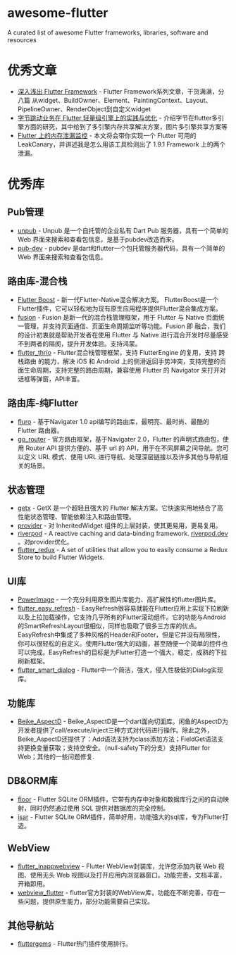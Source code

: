 # awesome-flutter
A curated list of awesome Flutter frameworks, libraries, software and resources



# 优秀文章

* [深入浅出 Flutter Framework](https://zxfcumtcs.github.io/2020/05/01/deepinto-flutter-widget/) - Flutter Framework系列文章，干货满满，分八篇
从widget、BuildOwner、Element、PaintingContext、Layout、PipelineOwner、RenderObject到自定义widget
* [字节跳动业务在 Flutter 轻量级引擎上的实践与优化](https://my.oschina.net/u/4180867/blog/5395182) - 介绍字节在flutter多引擎方面的研究，其中给到了多引擎内存共享解决方案，图片多引擎共享方案等
* [Flutter 上的内存泄漏监控](https://flutter.cn/community/tutorials/memory-leak-monitoring-on-flutter) - 本文将会带你实现一个 Flutter 可用的 LeakCanary，并讲述我是怎么用该工具检测出了 1.9.1 Framework 上的两个泄漏。



# 优秀库

## Pub管理

* [unpub](https://github.com/pd4d10/unpub) - Unpub 是一个自托管的企业私有 Dart Pub 服务器，具有一个简单的 Web 界面来搜索和查看包信息。是基于pubdev改造而来。
* [pub-dev](https://github.com/dart-lang/pub-dev) - pubdev 是dart和flutter一个包托管服务器代码，具有一个简单的 Web 界面来搜索和查看包信息。


## 路由库-混合栈

* [Flutter Boost](https://github.com/alibaba/flutter_boost) - 新一代Flutter-Native混合解决方案。 FlutterBoost是一个Flutter插件，它可以轻松地为现有原生应用程序提供Flutter混合集成方案。
* [fusion](https://github.com/gtbluesky/fusion) - Fusion 是新一代的混合栈管理框架，用于 Flutter 与 Native 页面统一管理，并支持页面通信、页面生命周期监听等功能。Fusion 即 融合，我们的设计初衷就是帮助开发者在使用 Flutter 与 Native 进行混合开发时尽量感受不到两者的隔阂，提升开发体验。支持鸿蒙。
* [flutter_thrio](https://github.com/flutter-thrio/flutter_thrio) - Flutter混合栈管理框架，支持 FlutterEngine 的复用，支持 跨栈路由 的能力，解决 iOS 和 Android 上的侧滑返回手势冲突，支持完整的页面生命周期，支持完整的路由周期，兼容使用 Flutter 的 Navigator 来打开对话框等弹窗，API丰富。

## 路由库-纯Flutter
* [fluro](https://github.com/lukepighetti/fluro) - 基于Navigater 1.0 api编写的路由库，最明亮、最时尚、最酷的 Flutter 路由器。
* [go_router](https://pub.dev/packages/go_router) - 官方路由框架，基于Navigater 2.0，Flutter 的声明式路由包，使用 Router API 提供方便的、基于 url 的 API，用于在不同屏幕之间导航。您可以定义 URL 模式、使用 URL 进行导航、处理深层链接以及许多其他与导航相关的场景。



## 状态管理

* [getx](https://github.com/jonataslaw/getx) - GetX 是一个超轻且强大的 Flutter 解决方案。它快速实用地结合了高性能状态管理、智能依赖注入和路由管理。
* [provider](https://github.com/rrousselGit/provider) - 对 InheritedWidget 组件的上层封装，使其更易用，更易复用。
* [riverpod](https://github.com/rrousselGit/riverpod) - A reactive caching and data-binding framework. [riverpod.dev](https://riverpod.dev) 。对provider优化。
* [flutter_redux](https://github.com/brianegan/flutter_redux) - A set of utilities that allow you to easily consume a Redux Store to build Flutter Widgets.

## UI库

* [PowerImage](https://github.com/alibaba/power_image) - 一个充分利用原生图片库能力、高扩展性的flutter图片库。
* [flutter_easy_refresh](https://github.com/xuelongqy/flutter_easy_refresh) - EasyRefresh很容易就能在Flutter应用上实现下拉刷新以及上拉加载操作，它支持几乎所有的Flutter滚动组件。它的功能与Android的SmartRefreshLayout很相似，同样也吸取了很多三方库的优点。EasyRefresh中集成了多种风格的Header和Footer，但是它并没有局限性，你可以很轻松的自定义。使用Flutter强大的动画，甚至随便一个简单的控件也可以完成。EasyRefresh的目标是为Flutter打造一个强大，稳定，成熟的下拉刷新框架。
* [flutter_smart_dialog](https://github.com/fluttercandies/flutter_smart_dialog) - Flutter中一个简洁，强大，侵入性极低的Dialog实现库。

## 功能库

* [Beike_AspectD](https://github.com/LianjiaTech/Beike_AspectD) - Beike_AspectD是一个dart面向切面库。闲鱼的AspectD为开发者提供了call/execute/inject三种方式对代码进行操作。除此之外，Beike_AspectD还提供了：Add语法支持为class添加方法；FieldGet语法支持更换变量获取；支持空安全。（null-safety下的分支）支持Flutter for Web；其他的一些问题修复.

## DB&ORM库

* [floor](https://github.com/pinchbv/floor) - Flutter SQLite ORM插件，它带有内存中对象和数据库行之间的自动映射，同时仍然通过使用 SQL 提供对数据库的完全控制。
* [isar](https://github.com/isar/isar) - Flutter SQLite ORM插件，简单好用，功能强大的sql库，专为Flutter打造。

## WebView

* [flutter_inappwebview](https://github.com/pichillilorenzo/flutter_inappwebview) - Flutter WebView封装库，允许您添加内联 Web 视图、使用无头 Web 视图以及打开应用内浏览器窗口。功能完善，文档丰富，开箱即用。
* [webview_flutter](https://pub.dev/packages/webview_flutter) - flutter官方封装的WebView库，功能在不断完善，存在一些问题，提供原生能力，部分功能需要自己实现。

## 其他导航站

* [fluttergems](https://fluttergems.dev/) - Flutter热门插件使用排行。
